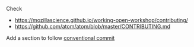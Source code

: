 Check
- https://mozillascience.github.io/working-open-workshop/contributing/
- https://github.com/atom/atom/blob/master/CONTRIBUTING.md

Add a section to follow [conventional commit](https://www.conventionalcommits.org/en/v1.0.0/)